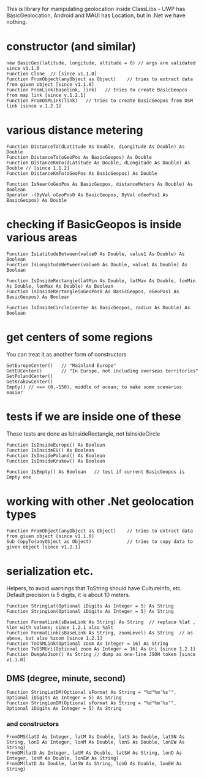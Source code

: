 ﻿
 This is library for manipulating geolocation inside ClassLibs - UWP has BasicGeolocation, Android and MAUI has Location, but in .Net we have nothing.

# constructor (and similar)

    new BasicGeo(latitude, longitude, altitude = 0) // args are validated since v1.1.0
    Function Clone  // [since v1.1.0]
    Function FromObject(anyObject as Object)    // tries to extract data from given object [since v1.1.0]
    Function FromLink(baselink, link)   // tries to create BasicGeopos from map link [since v.1.2.1]
    Function FromOSMLink(link)   // tries to create BasicGeopos from OSM link [since v.1.2.1]

# various distance metering

    Function DistanceTo(dLatitude As Double, dLongitude As Double) As Double
    Function DistanceTo(oGeoPos As BasicGeopos) As Double
    Function DistanceKmTo(dLatitude As Double, dLongitude As Double) As Double // [since 1.1.2]
    Function DistanceKmTo(oGeoPos As BasicGeopos) As Double

    Function IsNear(oGeoPos As BasicGeopos, distanceMeters As Double) As Boolean
    Operator -(ByVal oGeoPos0 As BasicGeopos, ByVal oGeoPos1 As BasicGeopos) As Double

# checking if BasicGeopos is inside various areas

    Function IsLatitudeBetween(value0 As Double, value1 As Double) As Boolean
    Function IsLongitudeBetween(value0 As Double, value1 As Double) As Boolean

    Function IsInsideRectangle(latMin As Double, latMax As Double, lonMin As Double, lonMax As Double) As Boolean
    Function IsInsideRectangle(oGeoPos0 As BasicGeopos, oGeoPos1 As BasicGeopos) As Boolean

    Function IsInsideCircle(center As BasicGeopos, radius As Double) As Boolean

# get centers of some regions

 You can treat it as another form of constructors

    GetEuropeCenter()   // "Mainland Europe"
    GetEUCenter()       // "In Europe, not including overseas territories"
    GetPolandCenter()
    GetKrakowCenter()
    Empty() // <=> (0,-150), middle of ocean; to make some scenarios easier

# tests if we are inside one of these

 These tests are done as IsInsideRectangle, not IsInsideCircle

    Function IsInsideEurope() As Boolean
    Function IsInsideEU() As Boolean
    Function IsInsidePoland() As Boolean
    Function IsInsideKrakow() As Boolean

    Function IsEmpty() As Boolean   // test if current BasicGeopos is Empty one


# working with other .Net geolocation types

    Function FromObject(anyObject as Object)    // tries to extract data from given object [since v1.1.0]
    Sub CopyTo(anyObject as Object)             // tries to copy data to given object [since v1.2.1]

# serialization etc.

 Helpers, to avoid warnings that ToString should have CultureInfo,  etc. Default precision is 5 digits, it is about 10 meters.

    Function StringLat(Optional iDigits As Integer = 5) As String
    Function StringLon(Optional iDigits As Integer = 5) As String

    Function FormatLink(sBaseLink As String) As String  // replace %lat , %lon with values; since 1.2.1 also %alt
    Function FormatLink(sBaseLink As String, zoomLevel) As String  // as above, but also %zoom [since 1.2.1]
    Function ToOSMLink(Optional zoom As Integer = 16) As String
    Function ToOSMUri(Optional zoom As Integer = 16) As Uri [since 1.2.1]
    Function DumpAsJson() As String // dump as one-line JSON token [since v1.1.0]

## DMS (degree, minute, second)

    Function StringLatDM(Optional sFormat As String = "%d°%m′%s″", Optional iDigits As Integer = 5) As String
    Function StringLonDM(Optional sFormat As String = "%d°%m′%s″", Optional iDigits As Integer = 5) As String

### and constructors
    FromDMS(latD As Integer, latM As Double, latS As Double, latSN As String, lonD As Integer, lonM As Double, lonS As Double, lonEW As String) 
    FromDM(latD As Integer, latM As Double, latSW As String, lonD As Integer, lonM As Double, lonEW As String)
    FromDM(latD As Double, latSW As String, lonD As Double, lonEW As String)


